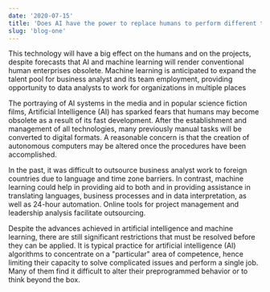 ```yaml
---
date: '2020-07-15'
title: 'Does AI have the power to replace humans to perform different tasks of a project?'
slug: 'blog-one'
---
```


This technology will have a big effect on the humans and on the projects, despite forecasts that AI and machine learning will render conventional human enterprises obsolete. Machine learning is anticipated to expand the talent pool for business analyst and its team employment, providing opportunity to data analysts to work for organizations in multiple places

The portraying of AI systems in the media and in popular science fiction films, Artificial Intelligence (AI) has sparked fears that humans may become obsolete as a result of its fast development. After the establishment and management of all technologies, many previously manual tasks will be converted to digital formats. A reasonable concern is that the creation of autonomous computers may be altered once the procedures have been accomplished.

In the past, it was difficult to outsource business analyst work to foreign countries due to language and time zone barriers. In contrast, machine learning could help in providing aid to both and in providing assistance in translating languages, business processes and in data interpretation, as well as 24-hour automation. Online tools for project management and leadership analysis facilitate outsourcing.

Despite the advances achieved in artificial intelligence and machine learning, there are still significant restrictions that must be resolved before they can be applied. It is typical practice for artificial intelligence (AI) algorithms to concentrate on a "particular" area of competence, hence limiting their capacity to solve complicated issues and perform a single job. Many of them find it difficult to alter their preprogrammed behavior or to think beyond the box.
